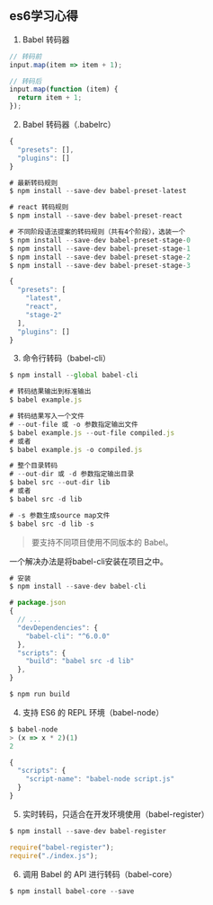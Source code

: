## es6学习心得

1. Babel 转码器

```javascript
// 转码前
input.map(item => item + 1);

// 转码后
input.map(function (item) {
  return item + 1;
});
```

2. Babel 转码器（.babelrc）

```javascript
{
  "presets": [],
  "plugins": []
}
```

```javascript
# 最新转码规则
$ npm install --save-dev babel-preset-latest

# react 转码规则
$ npm install --save-dev babel-preset-react

# 不同阶段语法提案的转码规则（共有4个阶段），选装一个
$ npm install --save-dev babel-preset-stage-0
$ npm install --save-dev babel-preset-stage-1
$ npm install --save-dev babel-preset-stage-2
$ npm install --save-dev babel-preset-stage-3
```
```javascript
{
  "presets": [
    "latest",
    "react",
    "stage-2"
  ],
  "plugins": []
}
```

3. 命令行转码（babel-cli）
```javascript
$ npm install --global babel-cli

# 转码结果输出到标准输出
$ babel example.js

# 转码结果写入一个文件
# --out-file 或 -o 参数指定输出文件
$ babel example.js --out-file compiled.js
# 或者
$ babel example.js -o compiled.js

# 整个目录转码
# --out-dir 或 -d 参数指定输出目录
$ babel src --out-dir lib
# 或者
$ babel src -d lib

# -s 参数生成source map文件
$ babel src -d lib -s
```

> 要支持不同项目使用不同版本的 Babel。

一个解决办法是将babel-cli安装在项目之中。
```javascript
# 安装
$ npm install --save-dev babel-cli

# package.json 
{
  // ...
  "devDependencies": {
    "babel-cli": "^6.0.0"
  },
  "scripts": {
    "build": "babel src -d lib"
  },
}

$ npm run build
```

4. 支持 ES6 的 REPL 环境（babel-node）
```javascript
$ babel-node
> (x => x * 2)(1)
2

{
  "scripts": {
    "script-name": "babel-node script.js"
  }
}
```

5. 实时转码，只适合在开发环境使用（babel-register）
```javascript
$ npm install --save-dev babel-register

require("babel-register");
require("./index.js");
```

6. 调用 Babel 的 API 进行转码（babel-core）
```javascript
$ npm install babel-core --save
```